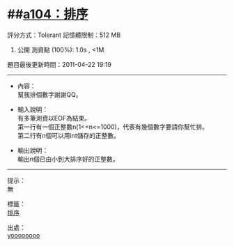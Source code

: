 ##[a104：排序](http://zerojudge.tw/ShowProblem?problemid=a104)
======
評分方式：Tolerant 
記憶體限制：512 MB

1. 公開 測資點 (100%): 1.0s , <1M

題目最後更新時間：2011-04-22 19:19 

- - -
* 內容：  
	幫我排個數字謝謝QQ。

* 輸入說明：  
	有多筆測資以EOF為結束。  
	第一行有一個正整數n(1<=n<=1000)，代表有幾個數字要請你幫忙排。  
	第二行有n個可以用int儲存的正整數。  

* 輸出說明：  
	輸出n個已由小到大排序好的正整數。

- - -
提示：  
	無

標籤：  
	[排序](http://zerojudge.tw/Problems?tag=%E6%8E%92%E5%BA%8F)

出處：  
	[yoooooooo](http://zerojudge.tw/Problems?tag=yoooooooo)